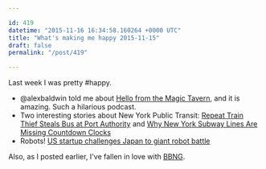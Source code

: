 ```yaml
---

id: 419
datetime: "2015-11-16 16:34:58.160264 +0000 UTC"
title: "What's making me happy 2015-11-15"
draft: false
permalink: "/post/419"

---
```


Last week I was pretty #happy.

 - @alexbaldwin told me about [Hello from the Magic Tavern](http://hellofromthemagictavern.com/), and it is amazing. Such a hilarious podcast.
 - Two interesting stories about New York Public Transit: [Repeat Train Thief Steals Bus at Port Authority](http://nyti.ms/1OFzAiG) and [Why New York Subway Lines Are Missing Countdown Clocks](http://www.theatlantic.com/technology/archive/2015/11/why-dont-we-know-where-all-the-trains-are/415152/)
 - Robots! [US startup challenges Japan to giant robot battle](http://bigstory.ap.org/2c5e0672427a442a8d55360f0cad2006)

Also, as I posted earlier, I've fallen in love with [BBNG](https://writing.natwelch.com/post/418).

